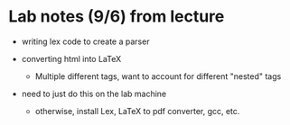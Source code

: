 # Lab notes (9/6) from lecture

- writing lex code to create a parser
    
    
- converting html into LaTeX
    - Multiple different tags, want to account for different "nested" tags

- need to just do this on the lab machine
    - otherwise, install Lex, LaTeX to pdf converter, gcc, etc. 
